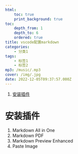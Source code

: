 ```yaml
---
html:
    toc: true
    print_background: true
toc:
    depth_from: 1
    depth_to: 6
    ordered: true
title: vscode配置markdown
categories:
    - 分类1
tags:
    - 标签1
    - 标签2
mp3: /music/.mp3
cover: /img/.jpg
date: 2022-12-05T09:37:57.000Z
---  
```

  
  
  
  
1. [安装插件](#安装插件 )
  
  
  
  
#  安装插件
  
1. Markdown All in One
2. Markdown PDF
3. Markdown Preview Enhanced
4. Paste Image
  